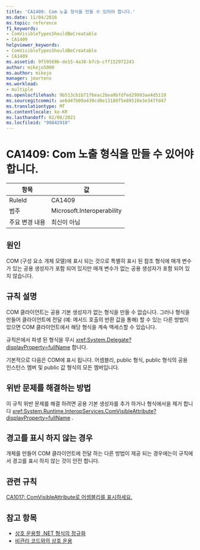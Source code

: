 ```yaml
---
title: 'CA1409: Com 노출 형식을 만들 수 있어야 합니다.'
ms.date: 11/04/2016
ms.topic: reference
f1_keywords:
- ComVisibleTypesShouldBeCreatable
- CA1409
helpviewer_keywords:
- ComVisibleTypesShouldBeCreatable
- CA1409
ms.assetid: 9f59569b-de15-4a38-b7cb-cff152972243
author: mikejo5000
ms.author: mikejo
manager: jmartens
ms.workload:
- multiple
ms.openlocfilehash: 9b513cb1b71f6eac2bea9bfdfed29993ae4d5110
ms.sourcegitcommit: ae6d47b09a439cd0e13180f5e89510e3e347fd47
ms.translationtype: MT
ms.contentlocale: ko-KR
ms.lasthandoff: 02/08/2021
ms.locfileid: "99842918"
---
```

# <a name="ca1409-com-visible-types-should-be-creatable"></a>CA1409: Com 노출 형식을 만들 수 있어야 합니다.

|항목|값|
|-|-|
|RuleId|CA1409|
|범주|Microsoft.Interoperability|
|주요 변경 내용|최신이 아님|

## <a name="cause"></a>원인
COM (구성 요소 개체 모델)에 표시 되는 것으로 특별히 표시 된 참조 형식에 매개 변수가 있는 공용 생성자가 포함 되어 있지만 매개 변수가 없는 공용 생성자가 포함 되어 있지 않습니다.

## <a name="rule-description"></a>규칙 설명
COM 클라이언트는 공용 기본 생성자가 없는 형식을 만들 수 없습니다. 그러나 형식을 만들어 클라이언트에 전달 (예: 메서드 호출의 반환 값을 통해) 할 수 있는 다른 방법이 있으면 COM 클라이언트에서 해당 형식을 계속 액세스할 수 있습니다.

규칙은에서 파생 된 형식을 무시 <xref:System.Delegate?displayProperty=fullName> 합니다.

기본적으로 다음은 COM에 표시 됩니다. 어셈블리, public 형식, public 형식의 공용 인스턴스 멤버 및 public 값 형식의 모든 멤버입니다.

## <a name="how-to-fix-violations"></a>위반 문제를 해결하는 방법
이 규칙 위반 문제를 해결 하려면 공용 기본 생성자를 추가 하거나 형식에서을 제거 합니다 <xref:System.Runtime.InteropServices.ComVisibleAttribute?displayProperty=fullName> .

## <a name="when-to-suppress-warnings"></a>경고를 표시 하지 않는 경우
개체를 만들어 COM 클라이언트에 전달 하는 다른 방법이 제공 되는 경우에는이 규칙에서 경고를 표시 하지 않는 것이 안전 합니다.

## <a name="related-rules"></a>관련 규칙
[CA1017: ComVisibleAttribute로 어셈블리를 표시하세요.](/dotnet/fundamentals/code-analysis/quality-rules/ca1017)

## <a name="see-also"></a>참고 항목

- [상호 운용할 .NET 형식의 정규화](/dotnet/framework/interop/qualifying-net-types-for-interoperation)
- [비관리 코드와의 상호 운용](/dotnet/framework/interop/index)
